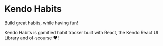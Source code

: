 # Kendo Habits

Build great habits, while having fun!

Kendo Habits is gamified habit tracker built with React, the Kendo React UI Library and of-scourse ❤️!